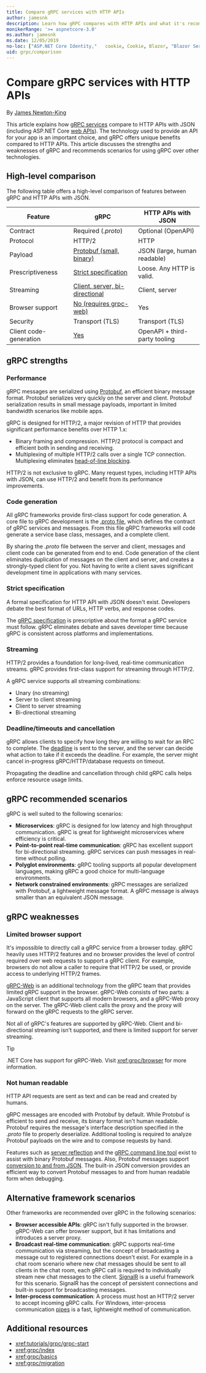 ```yaml
---
title: Compare gRPC services with HTTP APIs
author: jamesnk
description: Learn how gRPC compares with HTTP APIs and what it's recommend scenarios are.
monikerRange: '>= aspnetcore-3.0'
ms.author: jamesnk
ms.date: 12/05/2019
no-loc: ["ASP.NET Core Identity,"   cookie, Cookie, Blazor, "Blazor Server", "Blazor WebAssembly", "Identity", "Let's Encrypt", Razor, SignalR]
uid: grpc/comparison
---
```

# Compare gRPC services with HTTP APIs

By [James Newton-King](https://twitter.com/jamesnk)

This article explains how [gRPC services](https://grpc.io/docs/guides/) compare to HTTP APIs with JSON (including ASP.NET Core [web APIs](xref:web-api/index)). The technology used to provide an API for your app is an important choice, and gRPC offers unique benefits compared to HTTP APIs. This article discusses the strengths and weaknesses of gRPC and recommends scenarios for using gRPC over other technologies.

## High-level comparison

The following table offers a high-level comparison of features between gRPC and HTTP APIs with JSON.

| Feature          | gRPC                                               | HTTP APIs with JSON           |
| ---------------- | -------------------------------------------------- | ----------------------------- |
| Contract         | Required (*.proto*)                                | Optional (OpenAPI)            |
| Protocol         | HTTP/2                                             | HTTP                          |
| Payload          | [Protobuf (small, binary)](#performance)           | JSON (large, human readable)  |
| Prescriptiveness | [Strict specification](#strict-specification)      | Loose. Any HTTP is valid.     |
| Streaming        | [Client, server, bi-directional](#streaming)       | Client, server                |
| Browser support  | [No (requires grpc-web)](#limited-browser-support) | Yes                           |
| Security         | Transport (TLS)                                    | Transport (TLS)               |
| Client code-generation | [Yes](#code-generation)                      | OpenAPI + third-party tooling |

## gRPC strengths

### Performance

gRPC messages are serialized using [Protobuf](https://developers.google.com/protocol-buffers/docs/overview), an efficient binary message format. Protobuf serializes very quickly on the server and client. Protobuf serialization results in small message payloads, important in limited bandwidth scenarios like mobile apps.

gRPC is designed for HTTP/2, a major revision of HTTP that provides significant performance benefits over HTTP 1.x:

* Binary framing and compression. HTTP/2 protocol is compact and efficient both in sending and receiving.
* Multiplexing of multiple HTTP/2 calls over a single TCP connection. Multiplexing eliminates [head-of-line blocking](https://en.wikipedia.org/wiki/Head-of-line_blocking).

HTTP/2 is not exclusive to gRPC. Many request types, including HTTP APIs with JSON, can use HTTP/2 and benefit from its performance improvements.

### Code generation

All gRPC frameworks provide first-class support for code generation. A core file to gRPC development is the [.proto file](https://developers.google.com/protocol-buffers/docs/proto3), which defines the contract of gRPC services and messages. From this file gRPC frameworks will code generate a service base class, messages, and a complete client.

By sharing the *.proto* file between the server and client, messages and client code can be generated from end to end. Code generation of the client eliminates duplication of messages on the client and server, and creates a strongly-typed client for you. Not having to write a client saves significant development time in applications with many services.

### Strict specification

A formal specification for HTTP API with JSON doesn't exist. Developers debate the best format of URLs, HTTP verbs, and response codes.

The [gRPC specification](https://github.com/grpc/grpc/blob/master/doc/PROTOCOL-HTTP2.md) is prescriptive about the format a gRPC service must follow. gRPC eliminates debate and saves developer time because gRPC is consistent across platforms and implementations.

### Streaming

HTTP/2 provides a foundation for long-lived, real-time communication streams. gRPC provides first-class support for streaming through HTTP/2.

A gRPC service supports all streaming combinations:

* Unary (no streaming)
* Server to client streaming
* Client to server streaming
* Bi-directional streaming

### Deadline/timeouts and cancellation

gRPC allows clients to specify how long they are willing to wait for an RPC to complete. The [deadline](https://grpc.io/blog/deadlines) is sent to the server, and the server can decide what action to take if it exceeds the deadline. For example, the server might cancel in-progress gRPC/HTTP/database requests on timeout.

Propagating the deadline and cancellation through child gRPC calls helps enforce resource usage limits.

## gRPC recommended scenarios

gRPC is well suited to the following scenarios:

* **Microservices**: gRPC is designed for low latency and high throughput communication. gRPC is great for lightweight microservices where efficiency is critical.
* **Point-to-point real-time communication**: gRPC has excellent support for bi-directional streaming. gRPC services can push messages in real-time without polling.
* **Polyglot environments**: gRPC tooling supports all popular development languages, making gRPC a good choice for multi-language environments.
* **Network constrained environments**: gRPC messages are serialized with Protobuf, a lightweight message format. A gRPC message is always smaller than an equivalent JSON message.

## gRPC weaknesses

### Limited browser support

It's impossible to directly call a gRPC service from a browser today. gRPC heavily uses HTTP/2 features and no browser provides the level of control required over web requests to support a gRPC client. For example, browsers do not allow a caller to require that HTTP/2 be used, or provide access to underlying HTTP/2 frames.

[gRPC-Web](https://grpc.io/docs/tutorials/basic/web.html) is an additional technology from the gRPC team that provides limited gRPC support in the browser. gRPC-Web consists of two parts: a JavaScript client that supports all modern browsers, and a gRPC-Web proxy on the server. The gRPC-Web client calls the proxy and the proxy will forward on the gRPC requests to the gRPC server.

Not all of gRPC's features are supported by gRPC-Web. Client and bi-directional streaming isn't supported, and there is limited support for server streaming.

> [!TIP]
> .NET Core has support for gRPC-Web. Visit <xref:grpc/browser> for more information.

### Not human readable

HTTP API requests are sent as text and can be read and created by humans.

gRPC messages are encoded with Protobuf by default. While Protobuf is efficient to send and receive, its binary format isn't human readable. Protobuf requires the message's interface description specified in the *.proto* file to properly deserialize. Additional tooling is required to analyze Protobuf payloads on the wire and to compose requests by hand.

Features such as [server reflection](https://github.com/grpc/grpc/blob/master/doc/server-reflection.md) and the [gRPC command line tool](https://github.com/grpc/grpc/blob/master/doc/command_line_tool.md) exist to assist with binary Protobuf messages. Also, Protobuf messages support [conversion to and from JSON](https://developers.google.com/protocol-buffers/docs/proto3#json). The built-in JSON conversion provides an efficient way to convert Protobuf messages to and from human readable form when debugging.

## Alternative framework scenarios

Other frameworks are recommended over gRPC in the following scenarios:

* **Browser accessible APIs**: gRPC isn't fully supported in the browser. gRPC-Web can offer browser support, but it has limitations and introduces a server proxy.
* **Broadcast real-time communication**: gRPC supports real-time communication via streaming, but the concept of broadcasting a message out to registered connections doesn't exist. For example in a chat room scenario where new chat messages should be sent to all clients in the chat room, each gRPC call is required to individually stream new chat messages to the client. [SignalR](xref:signalr/introduction) is a useful framework for this scenario. SignalR has the concept of persistent connections and built-in support for broadcasting messages.
* **Inter-process communication**: A process must host an HTTP/2 server to accept incoming gRPC calls. For Windows, inter-process communication [pipes](/dotnet/standard/io/pipe-operations) is a fast, lightweight method of communication.

## Additional resources

* <xref:tutorials/grpc/grpc-start>
* <xref:grpc/index>
* <xref:grpc/basics>
* <xref:grpc/migration>
